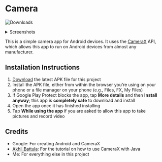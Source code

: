 # Camera
![Downloads](https://img.shields.io/github/downloads/Zachary-Rude/Camera/total)

<details closed>
  <summary>Screenshots</summary>

  ![Screenshot 1](https://raw.githubusercontent.com/Zachary-Rude/Camera/master/Screenshot_20231210-132049.png)
</details>

This is a simple camera app for Android devices. It uses the [CameraX](https://developer.android.com/jetpack/androidx/releases/camera) API, which allows this app to run on Android devices from almost any manufacturer.

## Installation Instructions
1. [Download](https://github.com/Zachary-Rude/Camera/releases/latest/download/com.zachinc.camera.apk) the latest APK file for this project
2. Install the APK file, either from within the browser you're using on your phone or a file manager on your phone (e.g., Files, FX, My Files)
3. If Google Play Protect blocks the app, tap **More details** and then **Install anyway**; this app is **completely safe** to download and install
4. Open the app once it has finished installing
5. Tap **While using the app** if you are asked to allow this app to take pictures and record video

## Credits
- Google: For creating Android and CameraX
- [Akhil Battula](https://akhilbattula.medium.com/): For the tutorial on how to use CameraX with Java
- Me: For everything else in this project
